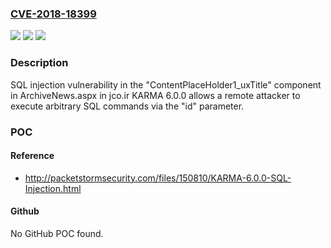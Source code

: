 ### [CVE-2018-18399](https://cve.mitre.org/cgi-bin/cvename.cgi?name=CVE-2018-18399)
![](https://img.shields.io/static/v1?label=Product&message=n%2Fa&color=blue)
![](https://img.shields.io/static/v1?label=Version&message=n%2Fa&color=blue)
![](https://img.shields.io/static/v1?label=Vulnerability&message=n%2Fa&color=brighgreen)

### Description

SQL injection vulnerability in the "ContentPlaceHolder1_uxTitle" component in ArchiveNews.aspx in jco.ir KARMA 6.0.0 allows a remote attacker to execute arbitrary SQL commands via the "id" parameter.

### POC

#### Reference
- http://packetstormsecurity.com/files/150810/KARMA-6.0.0-SQL-Injection.html

#### Github
No GitHub POC found.

